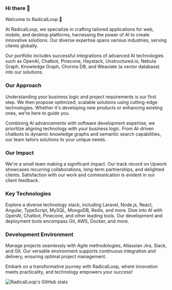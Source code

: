 ### Hi there 👋

Welcome to RadicalLoop 🚀

At RadicalLoop, we specialize in crafting tailored applications for web, mobile, and desktop platforms, harnessing the power of AI to create innovative solutions. Our diverse expertise spans various industries, serving clients globally.

Our portfolio includes successful integrations of advanced AI technologies such as OpenAI, Chatbot, Pinecone, Haystack, Unstructured.io, Nebula Graph, Knowledge Graph, Chorma DB, and Weaviate (a vector database) into our solutions.

### Our Approach

Understanding your business logic and project requirements is our first step. We then propose optimized, scalable solutions using cutting-edge technologies. Whether it's developing new products or enhancing existing ones, we're here to guide you.

Combining AI advancements with software development expertise, we prioritize aligning technology with your business logic. From AI-driven chatbots to dynamic knowledge graphs and semantic search capabilities, our team tailors solutions to your unique needs.

### Our Impact

We're a small team making a significant impact. Our track record on Upwork showcases recurring collaborations, long-term partnerships, and delighted clients. Satisfaction with our work and communication is evident in our client feedback.

### Key Technologies

Explore a diverse technology stack, including Laravel, Node.js, React, Angular, TypeScript, MySQL, MongoDB, Redis, and more. Dive into AI with OpenAI, Chatbot, Pinecone, and other leading tools. Our development and deployment tools encompass Git, AWS, Docker, and more.

### Development Environment

Manage projects seamlessly with Agile methodologies, Atlassian Jira, Slack, and Git. Our versatile environment supports continuous integration and delivery, ensuring optimal project management.

Embark on a transformative journey with RadicalLoop, where innovation meets practicality, and technology empowers your success!


![RadicalLoop's GitHub stats](https://github-readme-stats.vercel.app/api?username=radicalloop&hide=contribs,prs)


<!--
**radicalloop/radicalloop** is a ✨ _special_ ✨ repository because its `README.md` (this file) appears on your GitHub profile.

Here are some ideas to get you started:

- 🔭 I’m currently working on ...
- 🌱 I’m currently learning ...
- 👯 I’m looking to collaborate on ...
- 🤔 I’m looking for help with ...
- 💬 Ask me about ...
- 📫 How to reach me: ...
- 😄 Pronouns: ...
- ⚡ Fun fact: ...
-->
